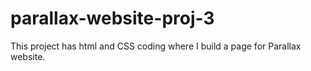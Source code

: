 # parallax-website-proj-3
This project has html and CSS coding where I build a page for Parallax website.
